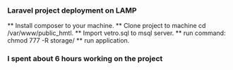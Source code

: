 

### Laravel project deployment on LAMP ###
** Install composer to your machine.
** Clone project to machine cd /var/www/public_hmtl.
** Import vetro.sql to msql server.
** run command: chmod 777 -R storage/
** run application.

### I spent about 6 hours working on the project ####